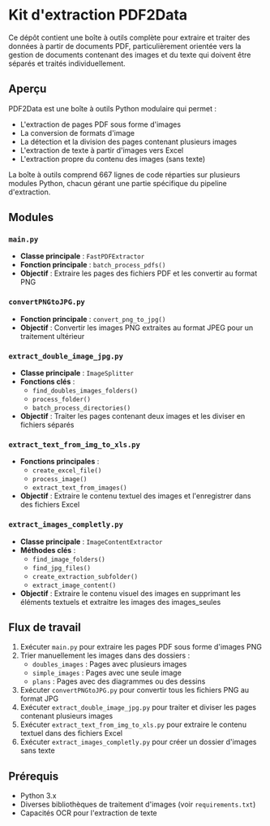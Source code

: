 # Kit d'extraction PDF2Data

Ce dépôt contient une boîte à outils complète pour extraire et traiter des données à partir de documents PDF, particulièrement orientée vers la gestion de documents contenant des images et du texte qui doivent être séparés et traités individuellement.

## Aperçu

PDF2Data est une boîte à outils Python modulaire qui permet :
- L'extraction de pages PDF sous forme d'images
- La conversion de formats d'image
- La détection et la division des pages contenant plusieurs images
- L'extraction de texte à partir d'images vers Excel
- L'extraction propre du contenu des images (sans texte)

La boîte à outils comprend 667 lignes de code réparties sur plusieurs modules Python, chacun gérant une partie spécifique du pipeline d'extraction.

## Modules

### `main.py`
- **Classe principale** : `FastPDFExtractor`
- **Fonction principale** : `batch_process_pdfs()`
- **Objectif** : Extraire les pages des fichiers PDF et les convertir au format PNG

### `convertPNGtoJPG.py`
- **Fonction principale** : `convert_png_to_jpg()`
- **Objectif** : Convertir les images PNG extraites au format JPEG pour un traitement ultérieur

### `extract_double_image_jpg.py`
- **Classe principale** : `ImageSplitter`
- **Fonctions clés** : 
  - `find_doubles_images_folders()`
  - `process_folder()`
  - `batch_process_directories()`
- **Objectif** : Traiter les pages contenant deux images et les diviser en fichiers séparés


### `extract_text_from_img_to_xls.py`
- **Fonctions principales** : 
  - `create_excel_file()`
  - `process_image()`
  - `extract_text_from_images()`
- **Objectif** : Extraire le contenu textuel des images et l'enregistrer dans des fichiers Excel

### `extract_images_completly.py`
- **Classe principale** : `ImageContentExtractor`
- **Méthodes clés** :
  - `find_image_folders()`
  - `find_jpg_files()`
  - `create_extraction_subfolder()`
  - `extract_image_content()`
- **Objectif** : Extraire le contenu visuel des images en supprimant les éléments textuels et extraitre les images des images_seules

## Flux de travail

1. Exécuter `main.py` pour extraire les pages PDF sous forme d'images PNG
2. Trier manuellement les images dans des dossiers :
   - `doubles_images` : Pages avec plusieurs images
   - `simple_images` : Pages avec une seule image
   - `plans` : Pages avec des diagrammes ou des dessins
3. Exécuter `convertPNGtoJPG.py` pour convertir tous les fichiers PNG au format JPG
4. Exécuter `extract_double_image_jpg.py` pour traiter et diviser les pages contenant plusieurs images
5. Exécuter `extract_text_from_img_to_xls.py` pour extraire le contenu textuel dans des fichiers Excel
6. Exécuter `extract_images_completly.py` pour créer un dossier d'images sans texte

## Prérequis

- Python 3.x
- Diverses bibliothèques de traitement d'images (voir `requirements.txt`)
- Capacités OCR pour l'extraction de texte
